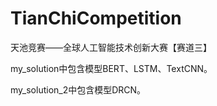 # TianChiCompetition
天池竞赛——全球人工智能技术创新大赛【赛道三】



my_solution中包含模型BERT、LSTM、TextCNN。

my_solution_2中包含模型DRCN。